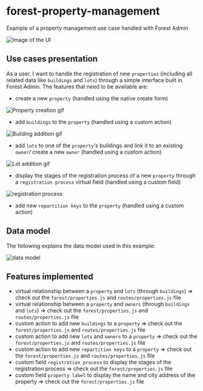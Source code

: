 # forest-property-management
Example of a property management use case handled with Forest Admin

![Image of the UI](http://g.recordit.co/CMKczSl14n.gif)


## Use cases presentation
As a user, I want to handle the registration of new `properties` (including all related data like `buildings` and `lots`) through a simple interface built in Forest Admin.
The features that need to be available are:
* create a new `property` (handled using the native create form)

![Property creation gif](http://g.recordit.co/JYktiHXBLa.gif)

* add `buildings` to the `property` (handled using a custom action)

![Building addition gif](https://recordit.co/sXK4nhYwWP/gif)

* add `lots` to one of the `property`'s buildings and link it to an existing `owner`/ create a new `owner` (handled using a custom action)

![Lot addition gif](http://g.recordit.co/fd8tW5w5P1.gif)

* display the stages of the registration process of a new `property` through a `registration process` virtual field (handled using a custom field)

![registration process](https://github-ressources.s3.eu-west-3.amazonaws.com/Screenshot+2021-06-14+at+15.04.56.png)

* add new `repartition keys` to the `property` (handled using a custom action)
## Data model
The following explains the data model used in this example:

![data model](https://public-github-resources.s3.eu-west-3.amazonaws.com/Screenshot+2020-11-09+at+20.08.57+(1).png)
## Features implemented
* virtual relationship between a `property` and `lots` (through `buildings`) => check out the `forest/properties.js` and `routes/properties.js` file
* virtual relationship between a `property` and `owners` (through `buildings` and `lots`) => check out the `forest/properties.js` and `routes/properties.js` file
* custom action to add new `buildings` to a `property` => check out the `forest/properties.js` and `routes/properties.js` file
* custom action to add new `lots` and `owners` to a `property` => check out the `forest/properties.js` and `routes/properties.js` file
* custom action to add new `repartition keys` to a `property` => check out the `forest/properties.js` and `routes/properties.js` file
* custom field `registration process` to display the stages of the registration process => check out the `forest/properties.js` file
* custom field `property label` to display the name and city address of the property => check out the `forest/properties.js` file
